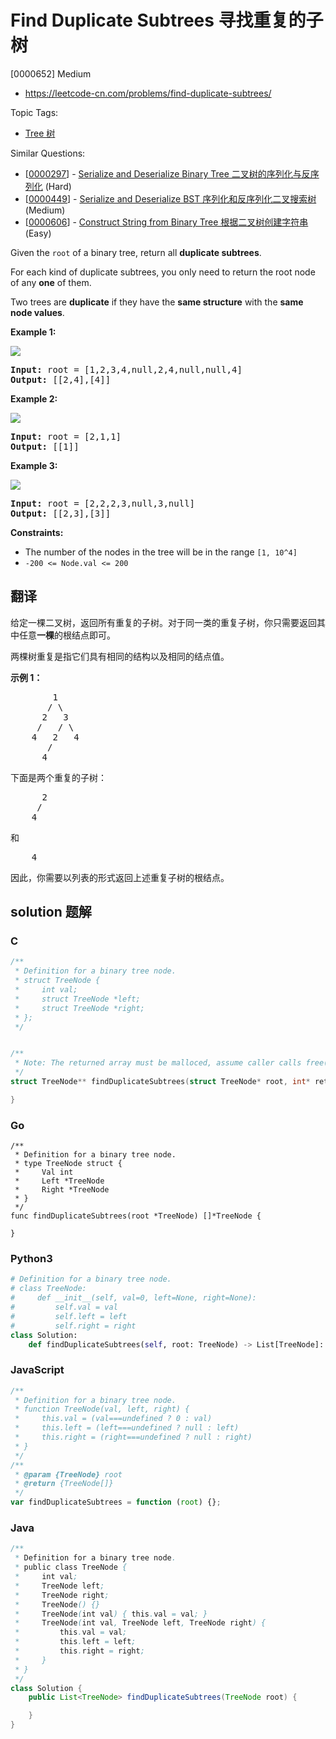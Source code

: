 # Find Duplicate Subtrees 寻找重复的子树

[0000652] Medium

- https://leetcode-cn.com/problems/find-duplicate-subtrees/

Topic Tags:

- [Tree 树](https://leetcode-cn.com/tag/tree/)

Similar Questions:

- [[0000297](https://leetcode-cn.com/problems/serialize-and-deserialize-binary-tree/)] - [Serialize and Deserialize Binary Tree 二叉树的序列化与反序列化](./0000297.serialize-and-deserialize-binary-tree.md) (Hard)
- [[0000449](https://leetcode-cn.com/problems/serialize-and-deserialize-bst/)] - [Serialize and Deserialize BST 序列化和反序列化二叉搜索树](./0000449.serialize-and-deserialize-bst.md) (Medium)
- [[0000606](https://leetcode-cn.com/problems/construct-string-from-binary-tree/)] - [Construct String from Binary Tree 根据二叉树创建字符串](./0000606.construct-string-from-binary-tree.md) (Easy)

Given the `root` of a binary tree, return all **duplicate subtrees**.

For each kind of duplicate subtrees, you only need to return the root node of any **one** of them.

Two trees are **duplicate** if they have the **same structure** with the **same node values**.

**Example 1:**

![](https://assets.leetcode.com/uploads/2020/08/16/e1.jpg)

<pre><strong>Input:</strong> root = [1,2,3,4,null,2,4,null,null,4]
<strong>Output:</strong> [[2,4],[4]]
</pre>

**Example 2:**

![](https://assets.leetcode.com/uploads/2020/08/16/e2.jpg)

<pre><strong>Input:</strong> root = [2,1,1]
<strong>Output:</strong> [[1]]
</pre>

**Example 3:**

![](https://assets.leetcode.com/uploads/2020/08/16/e33.jpg)

<pre><strong>Input:</strong> root = [2,2,2,3,null,3,null]
<strong>Output:</strong> [[2,3],[3]]
</pre>

**Constraints:**

- The number of the nodes in the tree will be in the range `[1, 10^4]`
- `-200 <= Node.val <= 200`

## 翻译

给定一棵二叉树，返回所有重复的子树。对于同一类的重复子树，你只需要返回其中任意**一棵**的根结点即可。

两棵树重复是指它们具有相同的结构以及相同的结点值。

**示例 1：**

<pre>        1
       / \
      2   3
     /   / \
    4   2   4
       /
      4
</pre>

下面是两个重复的子树：

<pre>      2
     /
    4
</pre>

和

<pre>    4
</pre>

因此，你需要以列表的形式返回上述重复子树的根结点。

## solution 题解

### C

```c
/**
 * Definition for a binary tree node.
 * struct TreeNode {
 *     int val;
 *     struct TreeNode *left;
 *     struct TreeNode *right;
 * };
 */


/**
 * Note: The returned array must be malloced, assume caller calls free().
 */
struct TreeNode** findDuplicateSubtrees(struct TreeNode* root, int* returnSize){

}
```

### Go

```golang
/**
 * Definition for a binary tree node.
 * type TreeNode struct {
 *     Val int
 *     Left *TreeNode
 *     Right *TreeNode
 * }
 */
func findDuplicateSubtrees(root *TreeNode) []*TreeNode {

}
```

### Python3

```python
# Definition for a binary tree node.
# class TreeNode:
#     def __init__(self, val=0, left=None, right=None):
#         self.val = val
#         self.left = left
#         self.right = right
class Solution:
    def findDuplicateSubtrees(self, root: TreeNode) -> List[TreeNode]:

```

### JavaScript

```javascript
/**
 * Definition for a binary tree node.
 * function TreeNode(val, left, right) {
 *     this.val = (val===undefined ? 0 : val)
 *     this.left = (left===undefined ? null : left)
 *     this.right = (right===undefined ? null : right)
 * }
 */
/**
 * @param {TreeNode} root
 * @return {TreeNode[]}
 */
var findDuplicateSubtrees = function (root) {};
```

### Java

```java
/**
 * Definition for a binary tree node.
 * public class TreeNode {
 *     int val;
 *     TreeNode left;
 *     TreeNode right;
 *     TreeNode() {}
 *     TreeNode(int val) { this.val = val; }
 *     TreeNode(int val, TreeNode left, TreeNode right) {
 *         this.val = val;
 *         this.left = left;
 *         this.right = right;
 *     }
 * }
 */
class Solution {
    public List<TreeNode> findDuplicateSubtrees(TreeNode root) {

    }
}
```

